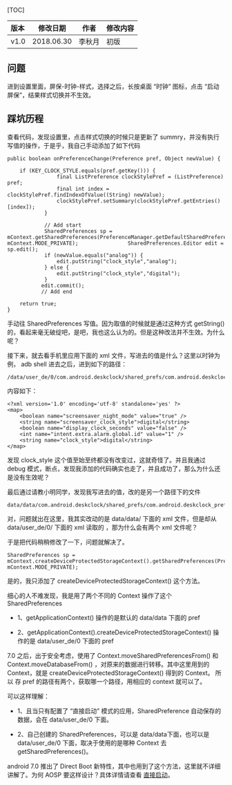 [TOC]

| 版本 | 修改日期 | 作者 | 修改内容 |
| :---| ----------| ---- | ---- |
| v1.0 | 2018.06.30 | 李秋月 | 初版 |

## 问题
进到设置里面，屏保-时钟-样式，选择之后，长按桌面 “时钟” 图标，点击 “启动屏保”，结果样式切换并不生效。

## 踩坑历程

查看代码，发现设置里，点击样式切换的时候只是更新了 summry，并没有执行写值的操作，于是乎，我自己手动添加了如下代码

```
public boolean onPreferenceChange(Preference pref, Object newValue) {

    if (KEY_CLOCK_STYLE.equals(pref.getKey())) {
                final ListPreference clockStylePref = (ListPreference) pref;
                final int index = clockStylePref.findIndexOfValue((String) newValue);
                clockStylePref.setSummary(clockStylePref.getEntries()[index]);
            }

            // Add start
            SharedPreferences sp = mContext.getSharedPreferences(PreferenceManager.getDefaultSharedPreferencesName(mContext), mContext.MODE_PRIVATE);                SharedPreferences.Editor edit = sp.edit();
            if (newValue.equals("analog")) {
                edit.putString("clock_style","analog");
            } else {
                edit.putString("clock_style","digital");
            }
           edit.commit();
           // Add end

    return true;
}
```

手动往 SharedPreferences 写值。因为取值的时候就是通过这种方式 getString() 的，看起来毫无破绽吧，是吧，我也这么认为的。但是这种改法并不生效。为什么呢？

接下来，就去看手机里应用下面的 xml 文件，写进去的值是什么？这里以时钟为例， adb shell 进去之后，进到如下的路径：

```
/data/user_de/0/com.android.deskclock/shared_prefs/com.android.deskclock_preferences.xml
```

内容如下：

```
<?xml version='1.0' encoding='utf-8' standalone='yes' ?>
<map>
    <boolean name="screensaver_night_mode" value="true" />
    <string name="screensaver_clock_style">digital</string>
    <boolean name="display_clock_seconds" value="false" />
    <int name="intent.extra.alarm.global.id" value="1" />
    <string name="clock_style">digital</string>
</map>
```

发现 clock_style 这个值至始至终都没有改变过，这就奇怪了。并且我通过 debug 模式，断点，发现我添加的代码确实也走了，并且成功了，那么为什么还是没有生效呢？

最后通过请教小明同学，发现我写进去的值，改的是另一个路径下的文件

```
data/data/com.android.deskclock/shared_prefs/com.android.deskclock_preferences.xml
```

对，问题就出在这里，我其实改动的是 data/data/ 下面的 xml 文件，但是却从 data/user_de/0/ 下面的 xml 读取的 ，那为什么会有两个 xml 文件呢？

于是把代码稍稍修改了一下，问题就解决了。

```
SharedPreferences sp = mContext.createDeviceProtectedStorageContext().getSharedPreferences(PreferenceManager.getDefaultSharedPreferencesName(mContext), mContext.MODE_PRIVATE);
```

是的，我只添加了 createDeviceProtectedStorageContext() 这个方法。

细心的人不难发现，我是用了两个不同的 Context 操作了这个 SharedPreferences

- 1、getApplicationContext() 操作的是默认的 data/data 下面的 pref

- 2、getApplicationContext().createDeviceProtectedStorageContext() 操作的是 data/user_de/0 下面的 pref

7.0 之后，出于安全考虑，使用了 Context.moveSharedPreferencesFrom() 和 Context.moveDatabaseFrom() ，对原来的数据进行转移。其中这里用到的 Context，就是 createDeviceProtectedStorageContext() 得到的 Context。
所以 存 pref 的路径有两个，获取哪一个路径，用相应的 context 就可以了。

可以这样理解：

- 1、且当只有配置了 “直接启动” 模式的应用，SharedPreference 自动保存的数据，会在 data/user_de/0 下面。

- 2、自己创建的 SharedPreferences，可以是 data/data下面，也可以是 data/user_de/0 下面，取决于使用的是哪种 Context 去 getSharedPreferences()。

android 7.0 推出了 Direct Boot 新特性，其中也用到了这个方法，这里就不详细讲解了。为何 AOSP 要这样设计？具体详情请查看 [直接启动](https://developer.android.com/training/articles/direct-boot)。
